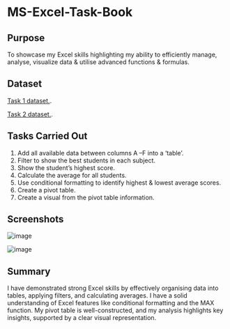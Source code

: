 # MS-Excel-Task-Book

## Purpose
To showcase my Excel skills highlighting my ability to efficiently manage, analyse, visualize data & utilise advanced functions & formulas.

## Dataset

<a href="https://github.com/JJAnalytics/MS-Excel-Task-Book/blob/main/Task%201.xlsx">Task 1 dataset.</a>.

<a href="https://github.com/JJAnalytics/MS-Excel-Task-Book/blob/main/Task%202.xlsx">Task 2 dataset.</a>.

## Tasks Carried Out

1.	Add all available data between columns A –F into a ‘table’.
2.	Filter to show the best students in each subject.
3.	Show the student’s highest score.
4.	Calculate the average for all students.
5.	Use conditional formatting to identify highest & lowest average scores.
6.	Create a pivot table.
7.	Create a visual from the pivot table information.

## Screenshots

![image](https://github.com/user-attachments/assets/169c5f88-0b0a-4101-8190-7ce790ed74b8)

![image](https://github.com/user-attachments/assets/256a77a9-37de-4d76-b18f-09f0ae34d433)



## Summary

I have demonstrated strong Excel skills by effectively organising data into tables, applying filters, and calculating averages. I have a solid understanding of Excel features like conditional formatting and the MAX function. My pivot table is well-constructed, and my analysis highlights key insights, supported by a clear visual representation.

